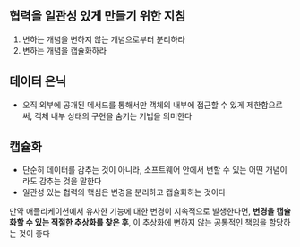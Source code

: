 ## 협력을 일관성 있게 만들기 위한 지침
1. 변하는 개념을 변하지 않는 개념으로부터 분리하라
2. 변하는 개념을 캡슐화하라

## 데이터 은닉
- 오직 외부에 공개된 메서드를 통해서만 객체의 내부에 접근할 수 있게 제한함으로써,
객체 내부 상태의 구현을 숨기는 기법을 의미한다

## 캡슐화
- 단순히 데이터를 감추는 것이 아니라, 소프트웨어 안에서 변할 수 있는 어떤 개념이라도 감추는 것을 말한다
-  일관성 있는 협력의 핵심은 변경을 분리하고 캡슐화하는 것이다

만약 애플리케이션에서 유사한 기능에 대한 변경이 지속적으로 발생한다면,
**변경을 캡슐화할 수 있는 적절한 추상화를 찾은 후**,
이 추상화에 변하지 않는 공통적인 책임을 할당하는 것이 좋다
